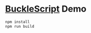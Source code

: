 
# [BuckleScript](http://bucklescript.github.io/bucklescript/) Demo




```sh
npm install 
npm run build 
```

